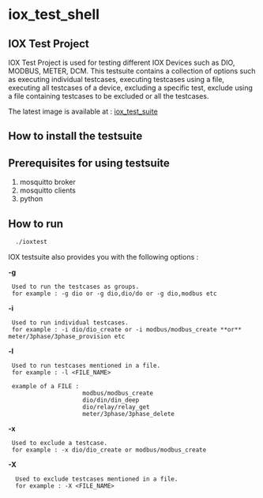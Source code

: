 # iox_test_shell
## IOX Test Project
IOX Test Project is used for testing different IOX Devices such as DIO, MODBUS, METER, DCM.
This testsuite contains a collection of options such as executing individual testcases, executing testcases using a file, executing all testcases of a device, excluding a specific test, exclude using     a file containing testcases to be excluded or all the testcases.

The latest image is available at : [iox_test_suite](https://github.com/unmesh1511/iox_test_shell.git)

## How to install the testsuite

  
## Prerequisites for using testsuite

  
 1. mosquitto broker
 2. mosquitto clients
 3. python
  
## How to run
```bash
  ./ioxtest
  ```
  
 IOX testsuite also provides you with the following options :
 
   **-g**
 
     Used to run the testcases as groups.
     for example : -g dio or -g dio,dio/do or -g dio,modbus etc
 
   **-i**
 
     Used to run individual testcases.
     for example : -i dio/dio_create or -i modbus/modbus_create **or** meter/3phase/3phase_provision etc
 
   **-l**
 
     Used to run testcases mentioned in a file.
     for example : -l <FILE_NAME>
 
     example of a FILE :
                         modbus/modbus_create
                         dio/din/din_deep
                         dio/relay/relay_get
                         meter/3phase/3phase_delete
 
   **-x**
      
     Used to exclude a testcase.
     for example : -x dio/dio_create or modbus/modbus_create 
  
   **-X**
   
      Used to exclude testcases mentioned in a file.
      for example : -X <FILE_NAME>
      
    
    
    
    
    
    
    
    
    
    
    
    
    
    
    
    
